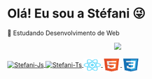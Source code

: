 # Olá! Eu sou a Stéfani 😜
🌱 Estudando Desenvolvimento de Web
 <div align="center">
  <a href="https://github.com/stefaniseixas">
  <img height="180em" src="https://github-readme-stats.vercel.app/api?username=stefaniseixas&show_icons=true&theme=dark&include_all_commits=true&count_private=true"/>
  
</div>

 
  <div style="display: inline_block"><br>
  <img align="center" alt="Stefani-Js" height="30" width="40" src="https://cdn.jsdelivr.net/gh/devicons/devicon/icons/photoshop/photoshop-plain.svg">
  <img align="center" alt="Stefani-Ts" height="30" width="40" src="https://cdn.jsdelivr.net/gh/devicons/devicon/icons/illustrator/illustrator-plain.svg">
  <img align="center" alt="Stefani-React" height="30" width="40" src="https://raw.githubusercontent.com/devicons/devicon/master/icons/react/react-original.svg">
  <img align="center" alt="Stefani-HTML" height="30" width="40" src="https://raw.githubusercontent.com/devicons/devicon/master/icons/html5/html5-original.svg">
  <img align="center" alt="Stefani-CSS" height="30" width="40" src="https://raw.githubusercontent.com/devicons/devicon/master/icons/css3/css3-original.svg">
 
 

    
    
    
    
    
    
    
    
  </div>
    
    
